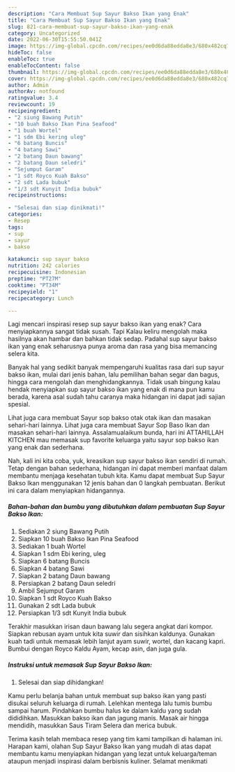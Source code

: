 ```yaml
---
description: "Cara Membuat Sup Sayur Bakso Ikan yang Enak"
title: "Cara Membuat Sup Sayur Bakso Ikan yang Enak"
slug: 821-cara-membuat-sup-sayur-bakso-ikan-yang-enak
category: Uncategorized
date: 2022-06-30T15:55:50.041Z
image: https://img-global.cpcdn.com/recipes/ee0d6da88edda8e3/680x482cq70/sup-sayur-bakso-ikan-foto-resep-utama.jpg
hideToc: false
enableToc: true
enableTocContent: false
thumbnail: https://img-global.cpcdn.com/recipes/ee0d6da88edda8e3/680x482cq70/sup-sayur-bakso-ikan-foto-resep-utama.jpg
cover: https://img-global.cpcdn.com/recipes/ee0d6da88edda8e3/680x482cq70/sup-sayur-bakso-ikan-foto-resep-utama.jpg
author: Admin
authorAv: notfound
ratingvalue: 3.4
reviewcount: 19
recipeingredient:
- "2 siung Bawang Putih"
- "10 buah Bakso Ikan Pina Seafood"
- "1 buah Wortel"
- "1 sdm Ebi kering uleg"
- "6 batang Buncis"
- "4 batang Sawi"
- "2 batang Daun bawang"
- "2 batang Daun seledri"
- "Sejumput Garam"
- "1 sdt Royco Kuah Bakso"
- "2 sdt Lada bubuk"
- "1/3 sdt Kunyit India bubuk"
recipeinstructions:

- "Selesai dan siap dinikmati!"
categories:
- Resep
tags:
- sup
- sayur
- bakso

katakunci: sup sayur bakso 
nutrition: 242 calories
recipecuisine: Indonesian
preptime: "PT27M"
cooktime: "PT34M"
recipeyield: "1"
recipecategory: Lunch

---
```



Lagi mencari inspirasi resep sup sayur bakso ikan yang enak? Cara menyiapkannya sangat tidak susah. Tapi Kalau keliru mengolah maka hasilnya akan hambar dan bahkan tidak sedap. Padahal sup sayur bakso ikan yang enak seharusnya punya aroma dan rasa yang bisa memancing selera kita.


Banyak hal yang sedikit banyak mempengaruhi kualitas rasa dari sup sayur bakso ikan, mulai dari jenis bahan, lalu pemilihan bahan segar dan bagus, hingga cara mengolah dan menghidangkannya. Tidak usah bingung kalau hendak menyiapkan sup sayur bakso ikan yang enak di mana pun kamu berada, karena asal sudah tahu caranya maka hidangan ini dapat jadi sajian spesial.

Lihat juga cara membuat Sayur sop bakso otak otak ikan dan masakan sehari-hari lainnya. Lihat juga cara membuat Sayur Sop Baso Ikan dan masakan sehari-hari lainnya. Assalamualaikum bunda, hari ini ATTAHILLAH KITCHEN mau memasak sup favorite keluarga yaitu sayur sop bakso ikan yang enak dan sederhana.


Nah, kali ini kita coba, yuk, kreasikan sup sayur bakso ikan sendiri di rumah. Tetap dengan bahan sederhana, hidangan ini dapat memberi manfaat dalam membantu menjaga kesehatan tubuh kita. Kamu dapat membuat Sup Sayur Bakso Ikan menggunakan 12 jenis bahan dan 0 langkah pembuatan. Berikut ini cara dalam menyiapkan hidangannya.

<!--inarticleads1-->

##### Bahan-bahan dan bumbu yang dibutuhkan dalam pembuatan Sup Sayur Bakso Ikan:

1. Sediakan 2 siung Bawang Putih
1. Siapkan 10 buah Bakso Ikan Pina Seafood
1. Sediakan 1 buah Wortel
1. Siapkan 1 sdm Ebi kering, uleg
1. Siapkan 6 batang Buncis
1. Siapkan 4 batang Sawi
1. Siapkan 2 batang Daun bawang
1. Persiapkan 2 batang Daun seledri
1. Ambil Sejumput Garam
1. Siapkan 1 sdt Royco Kuah Bakso
1. Gunakan 2 sdt Lada bubuk
1. Persiapkan 1/3 sdt Kunyit India bubuk


Terakhir masukkan irisan daun bawang lalu segera angkat dari kompor. Siapkan rebusan ayam untuk kita suwir dan sisihkan kaldunya. Gunakan kuah tadi untuk memasak lebih lanjut ayam suwir, wortel, dan kacang kapri. Bumbui dengan Royco Kaldu Ayam, kecap asin, dan juga gula. 

<!--inarticleads2-->

##### Instruksi untuk memasak Sup Sayur Bakso Ikan:


1. Selesai dan siap dihidangkan!

Kamu perlu belanja bahan untuk membuat sup bakso ikan yang pasti disukai seluruh keluarga di rumah. Lelehkan mentega lalu tumis bumbu sampai harum. Pindahkan bumbu halus ke dalam kaldu yang sudah dididihkan. Masukkan bakso ikan dan jagung manis. Masak air hingga mendidih, masukkan Saus Tiram Selera dan merica bubuk. 

Terima kasih telah membaca resep yang tim kami tampilkan di halaman ini. Harapan kami, olahan Sup Sayur Bakso Ikan yang mudah di atas dapat membantu kamu menyiapkan hidangan yang lezat untuk keluarga/teman ataupun menjadi inspirasi dalam berbisnis kuliner. Selamat menikmati
